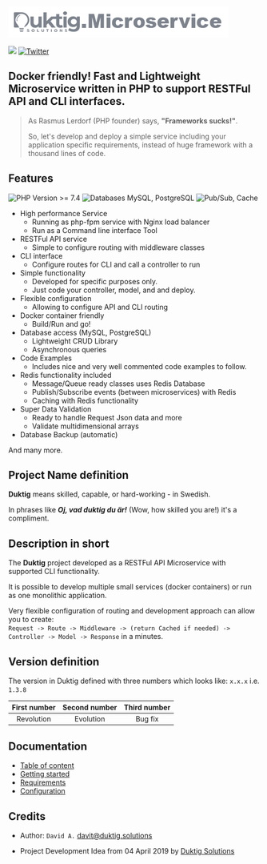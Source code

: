 ![Image](documentation/duktig.microservice.logo.png "Duktig.Microservice")

[<img src="https://img.shields.io/badge/slack-@duktig-solutions/framework?style=flat&logo=slack">](https://app.slack.com/client/T04PR9UCJR0/C04QX3JGEG5/rimeto_profile/U04PNBQAHJR?style=flat)
[![Twitter](https://img.shields.io/twitter/follow/DuktigS?label=News%20on%20Twitter%20)](https://twitter.com/DuktigS)


## Docker friendly! Fast and Lightweight Microservice written in PHP to support RESTFul API and CLI interfaces.

> As Rasmus Lerdorf (PHP founder) says, **"Frameworks sucks!"**.
>
> So, let's develop and deploy a simple service including your application specific requirements, 
> instead of huge framework with a thousand lines of code.

## Features

![PHP Version >= 7.4](https://img.shields.io/badge/PHP%20Version-%3E%3D%207.4-green?style=flat "PHP Version >= 7.4")
![Databases MySQL, PostgreSQL](https://img.shields.io/badge/Databases-MySQL,%20PostgreSQL-blue?style=flat "Databases MySQL, PostgreSQL")
![Pub/Sub, Cache](https://img.shields.io/badge/Pub/Sub,%20Cache-Redis-red?style=flat "Pub/Sub, Cache")

 - High performance Service
   - Running as php-fpm service with Nginx load balancer
   - Run as a Command line interface Tool
 - RESTFul API service
   - Simple to configure routing with middleware classes
 - CLI interface
   - Configure routes for CLI and call a controller to run
 - Simple functionality
   - Developed for specific purposes only.
   - Just code your controller, model, and and deploy.
 - Flexible configuration
   - Allowing to configure API and CLI routing 
 - Docker container friendly
   - Build/Run and go!
 - Database access (MySQL, PostgreSQL)
    - Lightweight CRUD Library
    - Asynchronous queries
 - Code Examples
   - Includes nice and very well commented code examples to follow.
 - Redis functionality included
    - Message/Queue ready classes uses Redis Database
    - Publish/Subscribe events (between microservices) with Redis
    - Caching with Redis functionality
 - Super Data Validation
    - Ready to handle Request Json data and more
    - Validate multidimensional arrays
 - Database Backup (automatic)
          
And many more.
 
## Project Name definition

**Duktig** means skilled, capable, or hard-working - in Swedish. 
  
In phrases like ***Oj, vad duktig du är!*** (Wow, how skilled you are!) it's a compliment.

## Description in short

The **Duktig** project developed as a RESTFul API Microservice with supported CLI functionality.

It is possible to develop multiple small services (docker containers) or run as one monolithic application.

Very flexible configuration of routing and development approach can allow you to create:  
`Request -> Route -> Middleware -> (return Cached if needed) -> Controller -> Model -> Response` in a minutes.

## Version definition

The version in Duktig defined with three numbers which looks like: `x.x.x` i.e. `1.3.8`
 
| First number | Second number | Third number |
|:------------:|:-------------:|:------------:|
|  Revolution  |   Evolution   |   Bug fix    |
   
## Documentation

- [Table of content](documentation/Readme.md)
- [Getting started](documentation/getting-started.md)
- [Requirements](documentation/requirements.md)
- [Configuration](documentation/configuration.md)
 
## Credits
   
- Author: `David A.` [davit@duktig.solutions](mailto:davit@duktig.solutions)

- Project Development Idea from 04 April 2019 by [Duktig Solutions](http://https://duktig.solutions/) 


